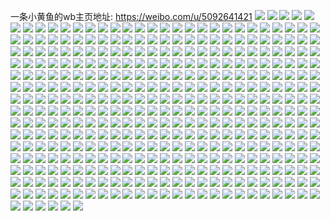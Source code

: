 一条小黄鱼的wb主页地址: https://weibo.com/u/5092641421 
![](https://wx4.sinaimg.cn/mw2000/005yEcFLgy1h93r494mnqj30zo1hgngg.jpg) 
![](https://wx4.sinaimg.cn/mw2000/005yEcFLgy1h93r4b34g9j30zo1kyqnx.jpg) 
![](https://wx4.sinaimg.cn/mw2000/005yEcFLgy1h93r4f5y9wj30zo1lfk50.jpg) 
![](https://wx4.sinaimg.cn/mw2000/005yEcFLgy1h92hjixz0xj30go0g5jsf.jpg) 
![](https://wx4.sinaimg.cn/mw2000/005yEcFLly1h8z5uhre4yj30u00b775h.jpg) 
![](https://wx4.sinaimg.cn/mw2000/005yEcFLgy1h8otw69jbxj30u0140n4r.jpg) 
![](https://wx4.sinaimg.cn/mw2000/005yEcFLgy1h8otx6n8kjj30nn0l20v6.jpg) 
![](https://wx4.sinaimg.cn/mw2000/005yEcFLgy1h8otwvhdo7j30u01hcgy2.jpg) 
![](https://wx4.sinaimg.cn/mw2000/005yEcFLgy1h8hjf69iykj30zo1cc15r.jpg) 
![](https://wx4.sinaimg.cn/mw2000/005yEcFLgy1h8g5p7ckboj336c2481kz.jpg) 
![](https://wx4.sinaimg.cn/mw2000/005yEcFLgy1h8g5p7ufrxj30u01skwpr.jpg) 
![](https://wx4.sinaimg.cn/mw2000/005yEcFLly1h8cwt5jzgpj31sc2dsb29.jpg) 
![](https://wx4.sinaimg.cn/mw2000/005yEcFLly1h8cwtjg4y7j31o22yohdv.jpg) 
![](https://wx4.sinaimg.cn/mw2000/005yEcFLgy1h7jpj3ton8j33402c04qr.jpg) 
![](https://wx4.sinaimg.cn/mw2000/005yEcFLgy1h7jpj60hwlj33402c0e84.jpg) 
![](https://wx4.sinaimg.cn/mw2000/005yEcFLgy1h7jpj7yftwj32c0340npe.jpg) 
![](https://wx4.sinaimg.cn/mw2000/005yEcFLgy1h7jpmbkp39j30zo256haw.jpg) 
![](https://wx4.sinaimg.cn/mw2000/005yEcFLgy1h7g5daw7gij32c0340u0y.jpg) 
![](https://wx4.sinaimg.cn/mw2000/005yEcFLgy1h7g5dcg1moj32c0340b2a.jpg) 
![](https://wx4.sinaimg.cn/mw2000/005yEcFLgy1h7g5de0mdtj32c0340qv6.jpg) 
![](https://wx4.sinaimg.cn/mw2000/005yEcFLgy1h7g5dfco0nj33402c0npe.jpg) 
![](https://wx4.sinaimg.cn/mw2000/005yEcFLgy1h7g5dhi67jj32c03401ky.jpg) 
![](https://wx4.sinaimg.cn/mw2000/005yEcFLgy1h7g5djbvhdj32c0340u0x.jpg) 
![](https://wx4.sinaimg.cn/mw2000/005yEcFLgy1h7g5e4mnmaj32c0340hdu.jpg) 
![](https://wx4.sinaimg.cn/mw2000/005yEcFLgy1h7g5fz4y6qj30u01404k6.jpg) 
![](https://wx4.sinaimg.cn/mw2000/005yEcFLly1h70nfh1wzwj30kw0kwjve.jpg) 
![](https://wx4.sinaimg.cn/mw2000/005yEcFLly1h6grk9xtkej30xc1uoaee.jpg) 
![](https://wx4.sinaimg.cn/mw2000/005yEcFLgy1h6b22e1g3tj32c0340kjm.jpg) 
![](https://wx4.sinaimg.cn/mw2000/005yEcFLgy1h6b22eotf6j310t1k2wrx.jpg) 
![](https://wx4.sinaimg.cn/mw2000/005yEcFLly1h66hmr7ityj31hc0u0e4v.jpg) 
![](https://wx4.sinaimg.cn/mw2000/005yEcFLly1h66hnethu1j30ys0twwkd.jpg) 
![](https://wx4.sinaimg.cn/mw2000/005yEcFLly1h66hmriy4yj31ba0vq100.jpg) 
![](https://wx4.sinaimg.cn/mw2000/005yEcFLly1h65gc9uqadj329e2znamx.jpg) 
![](https://wx4.sinaimg.cn/mw2000/005yEcFLgy1h61zu7bwfzj32c0340b2a.jpg) 
![](https://wx4.sinaimg.cn/mw2000/005yEcFLly1h5x3a556bwj32c0340b2b.jpg) 
![](https://wx4.sinaimg.cn/mw2000/005yEcFLgy1h5mic3iamij30zo1q6tr2.jpg) 
![](https://wx4.sinaimg.cn/mw2000/005yEcFLgy1h5mic2s5awj30zo0w911v.jpg) 
![](https://wx4.sinaimg.cn/mw2000/005yEcFLgy1h5gtamr7afj30zo1a1dss.jpg) 
![](https://wx4.sinaimg.cn/mw2000/005yEcFLgy1h5gtale0f1j30zo15fzvv.jpg) 
![](https://wx4.sinaimg.cn/mw2000/005yEcFLgy1h59k5iyyz1j32c0340hdu.jpg) 
![](https://wx4.sinaimg.cn/mw2000/005yEcFLgy1h54253i921j30ss0kgjt2.jpg) 
![](https://wx4.sinaimg.cn/mw2000/005yEcFLgy1h538shei3mj30zp175tm0.jpg) 
![](https://wx4.sinaimg.cn/mw2000/005yEcFLgy1h538sm0zqij30ze16s15e.jpg) 
![](https://wx4.sinaimg.cn/mw2000/005yEcFLgy1h510m3c6bkj30xh0ppjwr.jpg) 
![](https://wx4.sinaimg.cn/mw2000/005yEcFLgy1h510ngc5zmj30ch0cyjrl.jpg) 
![](https://wx4.sinaimg.cn/mw2000/005yEcFLgy1h4zonrsu5bj30ib0iaad0.jpg) 
![](https://wx4.sinaimg.cn/mw2000/005yEcFLgy1h4v2xudcycj30sf0sdacr.jpg) 
![](https://wx4.sinaimg.cn/mw2000/005yEcFLgy1h4a9l545frj30x91b3dtr.jpg) 
![](https://wx4.sinaimg.cn/mw2000/005yEcFLgy1h4a9l1vwi3j30zo1bidtn.jpg) 
![](https://wx4.sinaimg.cn/mw2000/005yEcFLgy1h43hh9khg6j32c0340x6p.jpg) 
![](https://wx4.sinaimg.cn/mw2000/005yEcFLgy1h3o9hrgljmj32802ypnpg.jpg) 
![](https://wx4.sinaimg.cn/mw2000/005yEcFLgy1h3o9htx9yej32802od1kz.jpg) 
![](https://wx4.sinaimg.cn/mw2000/005yEcFLgy1h3o9hmuh39j326w2uo4qs.jpg) 
![](https://wx4.sinaimg.cn/mw2000/005yEcFLgy1h3o9hvmxakj32802ypb2c.jpg) 
![](https://wx4.sinaimg.cn/mw2000/005yEcFLgy1h3o9hw9xhgj30zm0zjq7l.jpg) 
![](https://wx4.sinaimg.cn/mw2000/005yEcFLgy1h3ga4v774wj32l81y9qv5.jpg) 
![](https://wx4.sinaimg.cn/mw2000/005yEcFLgy1h3ga4yswmjj32c0340hdu.jpg) 
![](https://wx4.sinaimg.cn/mw2000/005yEcFLgy1h3ga4te7iwj31xp2ns7wj.jpg) 
![](https://wx4.sinaimg.cn/mw2000/005yEcFLgy1h3ga4x2hhzj32c033ix6q.jpg) 
![](https://wx4.sinaimg.cn/mw2000/005yEcFLgy1h3f288v8soj33402c04qr.jpg) 
![](https://wx4.sinaimg.cn/mw2000/005yEcFLgy1h3f289br3uj30zk1be4kd.jpg) 
![](https://wx4.sinaimg.cn/mw2000/005yEcFLgy1h3f28aq9olj32802wmqv7.jpg) 
![](https://wx4.sinaimg.cn/mw2000/005yEcFLgy1h3f28bz54zj320z2s9kjn.jpg) 
![](https://wx4.sinaimg.cn/mw2000/005yEcFLgy1h3f28cvimcj31op26le82.jpg) 
![](https://wx4.sinaimg.cn/mw2000/005yEcFLgy1h3f28dzzgxj32802nue83.jpg) 
![](https://wx4.sinaimg.cn/mw2000/005yEcFLgy1h3dv9okax3j31vl1z4kjl.jpg) 
![](https://wx4.sinaimg.cn/mw2000/005yEcFLgy1h3dv87zrnkj32162n0kjm.jpg) 
![](https://wx4.sinaimg.cn/mw2000/005yEcFLgy1h3dv8bxbqpj32332j5hdu.jpg) 
![](https://wx4.sinaimg.cn/mw2000/005yEcFLgy1h3cmqw1kmqj30u00u00wa.jpg) 
![](https://wx4.sinaimg.cn/mw2000/005yEcFLgy1h39d7reh1wj30sf0sdacr.jpg) 
![](https://wx4.sinaimg.cn/mw2000/005yEcFLgy1h34oakl6j8j32802yoe84.jpg) 
![](https://wx4.sinaimg.cn/mw2000/005yEcFLgy1h34oanikn7j32802yp1l0.jpg) 
![](https://wx4.sinaimg.cn/mw2000/005yEcFLgy1h34oapolw6j32802ype83.jpg) 
![](https://wx4.sinaimg.cn/mw2000/005yEcFLgy1h34oar966pj32c02q34qq.jpg) 
![](https://wx4.sinaimg.cn/mw2000/005yEcFLgy1h2ic8pl7ulj321f2j6e84.jpg) 
![](https://wx4.sinaimg.cn/mw2000/005yEcFLgy1h2ic8m5rksj33402c0e84.jpg) 
![](https://wx4.sinaimg.cn/mw2000/005yEcFLgy1h2ic8ri85rj31dc0ww1kx.jpg) 
![](https://wx4.sinaimg.cn/mw2000/005yEcFLgy1h29en1cj8oj32802yp1kz.jpg) 
![](https://wx4.sinaimg.cn/mw2000/005yEcFLgy1h29en4y49rj32802yo1kz.jpg) 
![](https://wx4.sinaimg.cn/mw2000/005yEcFLgy1h29en8lidlj32802yob2b.jpg) 
![](https://wx4.sinaimg.cn/mw2000/005yEcFLgy1h29enbtyquj32802yo4qr.jpg) 
![](https://wx4.sinaimg.cn/mw2000/005yEcFLgy1h21do7yae0j32802ype83.jpg) 
![](https://wx4.sinaimg.cn/mw2000/005yEcFLgy1h21doadawrj32802yp1kz.jpg) 
![](https://wx4.sinaimg.cn/mw2000/005yEcFLgy1h21doc07ufj32c0340e82.jpg) 
![](https://wx4.sinaimg.cn/mw2000/005yEcFLgy1h1wr4bmm6fj30u0140n16.jpg) 
![](https://wx4.sinaimg.cn/mw2000/005yEcFLgy1h1wr4e7q5zj31400u0wmg.jpg) 
![](https://wx4.sinaimg.cn/mw2000/005yEcFLgy1h1wr42qscej32532jp1kz.jpg) 
![](https://wx4.sinaimg.cn/mw2000/005yEcFLgy1h1wr45pmsvj32802yphdw.jpg) 
![](https://wx4.sinaimg.cn/mw2000/005yEcFLgy1h1wr4846dlj322f2ndu0y.jpg) 
![](https://wx4.sinaimg.cn/mw2000/005yEcFLgy1h1wr4ar38wj321j2vhe83.jpg) 
![](https://wx4.sinaimg.cn/mw2000/005yEcFLgy1h1ue4gcy98j324l2qve83.jpg) 
![](https://wx4.sinaimg.cn/mw2000/005yEcFLgy1h1ue4km5wkj32yo2804qt.jpg) 
![](https://wx4.sinaimg.cn/mw2000/005yEcFLgy1h1ue4e7hjxj32802nnx6r.jpg) 
![](https://wx4.sinaimg.cn/mw2000/005yEcFLgy1h1ue4pgxkrj324h2qhb2b.jpg) 
![](https://wx4.sinaimg.cn/mw2000/005yEcFLgy1h1qvmyafojj30zo256npe.jpg) 
![](https://wx4.sinaimg.cn/mw2000/005yEcFLgy1h1qvn0oqf3j30zo2567wi.jpg) 
![](https://wx4.sinaimg.cn/mw2000/005yEcFLgy1h1map7dks7j30jc0j50td.jpg) 
![](https://wx4.sinaimg.cn/mw2000/005yEcFLgy1h1l6cfv9qdj327e2ky7wk.jpg) 
![](https://wx4.sinaimg.cn/mw2000/005yEcFLgy1h1l6cimvdbj32672lyx6r.jpg) 
![](https://wx4.sinaimg.cn/mw2000/005yEcFLgy1h1l6cdeqj3j322x2p67wj.jpg) 
![](https://wx4.sinaimg.cn/mw2000/005yEcFLgy1h1l6cknbjuj324u2vsx6q.jpg) 
![](https://wx4.sinaimg.cn/mw2000/005yEcFLgy1h1l6cmromoj328027kqv6.jpg) 
![](https://wx4.sinaimg.cn/mw2000/005yEcFLgy1h1jzrd8bojj321x276qv5.jpg) 
![](https://wx4.sinaimg.cn/mw2000/005yEcFLgy1h1jzrdstrwj31eq1ls1kx.jpg) 
![](https://wx4.sinaimg.cn/mw2000/005yEcFLgy1h1jzrg6tsxj327y2flnpe.jpg) 
![](https://wx4.sinaimg.cn/mw2000/005yEcFLly1h0l705jpbnj32802yohdu.jpg) 
![](https://wx4.sinaimg.cn/mw2000/005yEcFLly1h0l703dgltj31vb209e82.jpg) 
![](https://wx4.sinaimg.cn/mw2000/005yEcFLly1h0l707nngyj325w2gzu0y.jpg) 
![](https://wx4.sinaimg.cn/mw2000/005yEcFLly1h0l70amv5hj327l2hvx6q.jpg) 
![](https://wx4.sinaimg.cn/mw2000/005yEcFLly1h0c0wusruaj323s2ou1kz.jpg) 
![](https://wx4.sinaimg.cn/mw2000/005yEcFLly1h0c0wvlkaxj328027zx6p.jpg) 
![](https://wx4.sinaimg.cn/mw2000/005yEcFLly1h0c0ww9unfj327w2azkjm.jpg) 
![](https://wx4.sinaimg.cn/mw2000/005yEcFLly1h0c0wxak0cj32802kpx6q.jpg) 
![](https://wx4.sinaimg.cn/mw2000/005yEcFLly1gzyxuhe3xyj30u016otcq.jpg) 
![](https://wx4.sinaimg.cn/mw2000/005yEcFLly1gzrejvectpj32802yob2c.jpg) 
![](https://wx4.sinaimg.cn/mw2000/005yEcFLly1gzrejpop22j32c0340npf.jpg) 
![](https://wx4.sinaimg.cn/mw2000/005yEcFLly1gziz6zlmp8j32c03401kz.jpg) 
![](https://wx4.sinaimg.cn/mw2000/005yEcFLly1gziz7erjeyj33402c0qv6.jpg) 
![](https://wx4.sinaimg.cn/mw2000/005yEcFLly1gziz7jr7gzj33402c01l0.jpg) 
![](https://wx4.sinaimg.cn/mw2000/005yEcFLgy1gyl9pc2djaj32802ype83.jpg) 
![](https://wx4.sinaimg.cn/mw2000/005yEcFLgy1gyl9pdy0d8j32802ype83.jpg) 
![](https://wx4.sinaimg.cn/mw2000/005yEcFLgy1gyl9pa21ngj326g2wnb2b.jpg) 
![](https://wx4.sinaimg.cn/mw2000/005yEcFLgy1gyl9pfj778j31xz2lckjm.jpg) 
![](https://wx4.sinaimg.cn/mw2000/005yEcFLgy1gyl9phq8ctj32802zne83.jpg) 
![](https://wx4.sinaimg.cn/mw2000/005yEcFLgy1gyj6k4s1f8j32802yox6r.jpg) 
![](https://wx4.sinaimg.cn/mw2000/005yEcFLgy1gyj6jzl9gfj32802ype83.jpg) 
![](https://wx4.sinaimg.cn/mw2000/005yEcFLgy1gyj6jxxmflj32802zz1l0.jpg) 
![](https://wx4.sinaimg.cn/mw2000/005yEcFLly1gygkmzyvp9j32802yo7wj.jpg) 
![](https://wx4.sinaimg.cn/mw2000/005yEcFLly1gygkmxwevlj32802yokjn.jpg) 
![](https://wx4.sinaimg.cn/mw2000/005yEcFLly1gygkn0na3nj31hu1spkjl.jpg) 
![](https://wx4.sinaimg.cn/mw2000/005yEcFLly1gygkn2i7pdj31rm1rlnpa.jpg) 
![](https://wx4.sinaimg.cn/mw2000/005yEcFLly1gwq87x1pq8j30t90jyaba.jpg) 
![](https://wx4.sinaimg.cn/mw2000/005yEcFLly1gwh8l1cclqj31sc2ds1kz.jpg) 
![](https://wx4.sinaimg.cn/mw2000/005yEcFLly1gvvjo2zqp2j31cp1xi1ky.jpg) 
![](https://wx4.sinaimg.cn/mw2000/005yEcFLly1gvj40nvo3pj62c02p0b2b02.jpg) 
![](https://wx4.sinaimg.cn/mw2000/005yEcFLly1gvj40ou7r2j60xc2s07wh02.jpg) 
![](https://wx4.sinaimg.cn/mw2000/005yEcFLly1gvj40pr2m2j60uk4r14qq02.jpg) 
![](https://wx4.sinaimg.cn/mw2000/005yEcFLly1gvj40qtrc8j61sc2dskjm02.jpg) 
![](https://wx4.sinaimg.cn/mw2000/005yEcFLly1gvj40rvx0oj61sc2dshdu02.jpg) 
![](https://wx4.sinaimg.cn/mw2000/005yEcFLly1gvj40t1xoqj61sc2dshdu02.jpg) 
![](https://wx4.sinaimg.cn/mw2000/005yEcFLly1gvj40tyennj61sc2dsb2a02.jpg) 
![](https://wx4.sinaimg.cn/mw2000/005yEcFLly1gvj40xlfgcj61sc2dsx6q02.jpg) 
![](https://wx4.sinaimg.cn/mw2000/005yEcFLly1gvj40z3oevj61xw2l6e8202.jpg) 
![](https://wx4.sinaimg.cn/mw2000/005yEcFLly1gvj40mlfxdj62c03401ky02.jpg) 
![](https://wx4.sinaimg.cn/mw2000/005yEcFLly1gvj41074ynj63402c0kjm02.jpg) 
![](https://wx4.sinaimg.cn/mw2000/005yEcFLly1gvj40w1b5jj62c03404qr02.jpg) 
![](https://wx4.sinaimg.cn/mw2000/005yEcFLly1gvj4122hmsj63402c0qv702.jpg) 
![](https://wx4.sinaimg.cn/mw2000/005yEcFLly1gvj413ha9aj62c0340npe02.jpg) 
![](https://wx4.sinaimg.cn/mw2000/005yEcFLly1gvj4141u6cj615o1qitzq02.jpg) 
![](https://wx4.sinaimg.cn/mw2000/005yEcFLly1gvh9e9axeij62c0340b2a02.jpg) 
![](https://wx4.sinaimg.cn/mw2000/005yEcFLly1gvh9e7y6ivj63402c07wj02.jpg) 
![](https://wx4.sinaimg.cn/mw2000/005yEcFLly1gvh9e1ryesj61sc2dsqv602.jpg) 
![](https://wx4.sinaimg.cn/mw2000/005yEcFLly1gvh9e4zcw1j61sb21xkjm02.jpg) 
![](https://wx4.sinaimg.cn/mw2000/005yEcFLly1gvh9e6e6kwj61sc2ds1kz02.jpg) 
![](https://wx4.sinaimg.cn/mw2000/005yEcFLly1gvh9ebp20fj61sc2614qr02.jpg) 
![](https://wx4.sinaimg.cn/mw2000/005yEcFLly1gvh9edbgiuj61sc28fhdv02.jpg) 
![](https://wx4.sinaimg.cn/mw2000/005yEcFLly1gvh9e39dq2j62c0340hdu02.jpg) 
![](https://wx4.sinaimg.cn/mw2000/005yEcFLly1gvh9dze9dxj62c0340u0x02.jpg) 
![](https://wx4.sinaimg.cn/mw2000/005yEcFLly1gvh9ej5qwej62c0340npg02.jpg) 
![](https://wx4.sinaimg.cn/mw2000/005yEcFLly1gvh9el6bw1j63402c0hdv02.jpg) 
![](https://wx4.sinaimg.cn/mw2000/005yEcFLly1gueokocsnsj60oo0oon1402.jpg) 
![](https://wx4.sinaimg.cn/mw2000/005yEcFLly1gu69q0aksoj61sc2dskjm02.jpg) 
![](https://wx4.sinaimg.cn/mw2000/005yEcFLly1gu69q1f9o7j61sc2dsnpe02.jpg) 
![](https://wx4.sinaimg.cn/mw2000/005yEcFLly1gu69q35bp6j63402c0e8302.jpg) 
![](https://wx4.sinaimg.cn/mw2000/005yEcFLly1gu69q584o0j62c02vyb2b02.jpg) 
![](https://wx4.sinaimg.cn/mw2000/005yEcFLly1gu69pz3mi5j62c0340hdu02.jpg) 
![](https://wx4.sinaimg.cn/mw2000/005yEcFLly1gu69pxnlcsj62c0340x6r02.jpg) 
![](https://wx4.sinaimg.cn/mw2000/005yEcFLly1gt1m4mg65pj31sc2dsb2b.jpg) 
![](https://wx4.sinaimg.cn/mw2000/005yEcFLly1gt1m4sf4q4j32yo280x6t.jpg) 
![](https://wx4.sinaimg.cn/mw2000/005yEcFLly1gt1m4wd3h5j3280280e83.jpg) 
![](https://wx4.sinaimg.cn/mw2000/005yEcFLly1gt1m4z73pej31sc2dse82.jpg) 
![](https://wx4.sinaimg.cn/mw2000/005yEcFLly1gt1m53e5hqj3280280e83.jpg) 
![](https://wx4.sinaimg.cn/mw2000/005yEcFLly1gt1m4ictocj32c02c0qv6.jpg) 
![](https://wx4.sinaimg.cn/mw2000/005yEcFLly1gssij4h15aj30yi22owr8.jpg) 
![](https://wx4.sinaimg.cn/mw2000/005yEcFLly1gsd13wz9cyj30x80u0gni.jpg) 
![](https://wx4.sinaimg.cn/mw2000/005yEcFLly1gquwdfa6rqj31sc2ds7wj.jpg) 
![](https://wx4.sinaimg.cn/mw2000/005yEcFLly1gquwdiosyrj32c02c0hdt.jpg) 
![](https://wx4.sinaimg.cn/mw2000/005yEcFLly1gqerb3bwilj33402c0e81.jpg) 
![](https://wx4.sinaimg.cn/mw2000/005yEcFLly1gqerb28qbtj32c02c0awt.jpg) 
![](https://wx4.sinaimg.cn/mw2000/005yEcFLly1gqerb44yiaj32c02c0e81.jpg) 
![](https://wx4.sinaimg.cn/mw2000/005yEcFLly1gqerf8e1ndj33402c0b2a.jpg) 
![](https://wx4.sinaimg.cn/mw2000/005yEcFLly1gqerf9t1qrj333z2bznpd.jpg) 
![](https://wx4.sinaimg.cn/mw2000/005yEcFLly1goved3j48fj31sc1sb1kx.jpg) 
![](https://wx4.sinaimg.cn/mw2000/005yEcFLly1goved49k1hj31kr23nnpd.jpg) 
![](https://wx4.sinaimg.cn/mw2000/005yEcFLly1gohz8htu2rj32c0340hdv.jpg) 
![](https://wx4.sinaimg.cn/mw2000/005yEcFLly1gnto2d4b9zj32c02c04qq.jpg) 
![](https://wx4.sinaimg.cn/mw2000/005yEcFLly1gnto2bb890j32ds1scb2a.jpg) 
![](https://wx4.sinaimg.cn/mw2000/005yEcFLly1gnto28nx13j32ds1sc4qq.jpg) 
![](https://wx4.sinaimg.cn/mw2000/005yEcFLly1gnto2a0u4uj31sc2dskjm.jpg) 
![](https://wx4.sinaimg.cn/mw2000/005yEcFLly1gnrveudav2j32ds1schdt.jpg) 
![](https://wx4.sinaimg.cn/mw2000/005yEcFLly1gnruscsdc4j32ah2di1ky.jpg) 
![](https://wx4.sinaimg.cn/mw2000/005yEcFLly1gnrusb2d8mj323c23cnpd.jpg) 
![](https://wx4.sinaimg.cn/mw2000/005yEcFLly1gnrusdteecj32702707wi.jpg) 
![](https://wx4.sinaimg.cn/mw2000/005yEcFLly1gnrusfa41wj32c02c0u0x.jpg) 
![](https://wx4.sinaimg.cn/mw2000/005yEcFLly1gnrusgu7ttj329429g1ky.jpg) 
![](https://wx4.sinaimg.cn/mw2000/005yEcFLly1gnrushlzcuj31ja1janpd.jpg) 
![](https://wx4.sinaimg.cn/mw2000/005yEcFLly1gnrusifuknj31f41f3e81.jpg) 
![](https://wx4.sinaimg.cn/mw2000/005yEcFLly1gnrusjip79j31mc1lru0x.jpg) 
![](https://wx4.sinaimg.cn/mw2000/005yEcFLly1gnrusiyrgfj317c17b4oi.jpg) 
![](https://wx4.sinaimg.cn/mw2000/005yEcFLly1gn6eruk1zrj31yd1ycnpd.jpg) 
![](https://wx4.sinaimg.cn/mw2000/005yEcFLly1gn6erw4f8yj31sc1scx6p.jpg) 
![](https://wx4.sinaimg.cn/mw2000/005yEcFLly1gllh5lpbyjj32612w1qv6.jpg) 
![](https://wx4.sinaimg.cn/mw2000/005yEcFLly1gllh5n7ws8j32c03401ky.jpg) 
![](https://wx4.sinaimg.cn/mw2000/005yEcFLly1gllh5oe1dcj31rv2d51kx.jpg) 
![](https://wx4.sinaimg.cn/mw2000/005yEcFLly1gllh5qen1aj32c03404qs.jpg) 
![](https://wx4.sinaimg.cn/mw2000/005yEcFLly1gllh5s8z9zj32c02bz1kz.jpg) 
![](https://wx4.sinaimg.cn/mw2000/005yEcFLly1gllh5totn9j32by2gc7wi.jpg) 
![](https://wx4.sinaimg.cn/mw2000/005yEcFLly1gllh5y1m5vj32bp1qsx6q.jpg) 
![](https://wx4.sinaimg.cn/mw2000/005yEcFLly1gllh5zvkt6j33402c0e83.jpg) 
![](https://wx4.sinaimg.cn/mw2000/005yEcFLly1gllh61ckr5j33402c0kjm.jpg) 
![](https://wx4.sinaimg.cn/mw2000/005yEcFLly1gkhrfcd2ccj32c02c0e81.jpg) 
![](https://wx4.sinaimg.cn/mw2000/005yEcFLly1gkhrfdaba9j32c02c0npd.jpg) 
![](https://wx4.sinaimg.cn/mw2000/005yEcFLly1gkhrfbjkgaj32c02c01ky.jpg) 
![](https://wx4.sinaimg.cn/mw2000/005yEcFLly1gk1mpv8u1wj30dw0dwwef.jpg) 
![](https://wx4.sinaimg.cn/mw2000/005yEcFLly1gjw9omto5fj31sc2dsb2b.jpg) 
![](https://wx4.sinaimg.cn/mw2000/005yEcFLly1gjw9oog4txj31sc1sbb2a.jpg) 
![](https://wx4.sinaimg.cn/mw2000/005yEcFLly1gjlayggbkfj31jv22g4qq.jpg) 
![](https://wx4.sinaimg.cn/mw2000/005yEcFLly1gjlaydq9ebj31sc2dsqv6.jpg) 
![](https://wx4.sinaimg.cn/mw2000/005yEcFLly1gjlaygsvysj30u00u043h.jpg) 
![](https://wx4.sinaimg.cn/mw2000/005yEcFLly1gjg015ga32j32c02c0u0y.jpg) 
![](https://wx4.sinaimg.cn/mw2000/005yEcFLly1gjdpic9fsmj32c02c07wi.jpg) 
![](https://wx4.sinaimg.cn/mw2000/005yEcFLly1gieswo4f8gj31o01o07st.jpg) 
![](https://wx4.sinaimg.cn/mw2000/005yEcFLly1gieswnofgbj31o01o01kx.jpg) 
![](https://wx4.sinaimg.cn/mw2000/005yEcFLly1gieswmkji4j31o01o0e81.jpg) 
![](https://wx4.sinaimg.cn/mw2000/005yEcFLly1gieswn5wjtj31o01o07wh.jpg) 
![](https://wx4.sinaimg.cn/mw2000/005yEcFLly1ghtphze6p8j31xr1xqu0x.jpg) 
![](https://wx4.sinaimg.cn/mw2000/005yEcFLly1gha6w8iz7kj30j60g4abw.jpg) 
![](https://wx4.sinaimg.cn/mw2000/005yEcFLly1ggrcgfegw0j30yi22o7wu.jpg) 
![](https://wx4.sinaimg.cn/mw2000/005yEcFLly1ggjbodt5xfj30yi22ohdw.jpg) 
![](https://wx4.sinaimg.cn/mw2000/005yEcFLly1ggfgiu44xdj31o01o0u0x.jpg) 
![](https://wx4.sinaimg.cn/mw2000/005yEcFLly1ggfgivqw6jj31o01o0qv5.jpg) 
![](https://wx4.sinaimg.cn/mw2000/005yEcFLly1ggfgisz5cbj31dx1dxhdt.jpg) 
![](https://wx4.sinaimg.cn/mw2000/005yEcFLly1ggeh4p5htwj32c02c01ky.jpg) 
![](https://wx4.sinaimg.cn/mw2000/005yEcFLly1ggd9vnewi7j32c02c0x6r.jpg) 
![](https://wx4.sinaimg.cn/mw2000/005yEcFLly1gg5zjtjt6jj32c03407wj.jpg) 
![](https://wx4.sinaimg.cn/mw2000/005yEcFLly1gg3jjjbvcmj31o01o0x6p.jpg) 
![](https://wx4.sinaimg.cn/mw2000/005yEcFLly1gg3jjk52mij3158158b1u.jpg) 
![](https://wx4.sinaimg.cn/mw2000/005yEcFLly1gg2iodb44rj31o01o0hdu.jpg) 
![](https://wx4.sinaimg.cn/mw2000/005yEcFLly1gg2ioeaxd8j32c02c0hdu.jpg) 
![](https://wx4.sinaimg.cn/mw2000/005yEcFLly1gfx03yomn5j31ii1iihdt.jpg) 
![](https://wx4.sinaimg.cn/mw2000/005yEcFLly1gfx03v5x30j31fm1fmb29.jpg) 
![](https://wx4.sinaimg.cn/mw2000/005yEcFLly1gfvnrh9e2pj30yh0xltcl.jpg) 
![](https://wx4.sinaimg.cn/mw2000/005yEcFLly1gfvnrhswlbj30gr0gm76n.jpg) 
![](https://wx4.sinaimg.cn/mw2000/005yEcFLly1gfq1hpdtb5j31b41b4npd.jpg) 
![](https://wx4.sinaimg.cn/mw2000/005yEcFLly1gfq1hnwwbwj31o01o01ky.jpg) 
![](https://wx4.sinaimg.cn/mw2000/005yEcFLly1gfou1vadmhj31o0140kjl.jpg) 
![](https://wx4.sinaimg.cn/mw2000/005yEcFLly1gfou1wtlnyj31o01o0u0x.jpg) 
![](https://wx4.sinaimg.cn/mw2000/005yEcFLly1gfou1y2xu3j31o01o0u0x.jpg) 
![](https://wx4.sinaimg.cn/mw2000/005yEcFLly1gfou1zc8ekj32c02c0e81.jpg) 
![](https://wx4.sinaimg.cn/mw2000/005yEcFLly1gfou1t506lj32c0340e82.jpg) 
![](https://wx4.sinaimg.cn/mw2000/005yEcFLly1gfmgwaedkwj32c0340npe.jpg) 
![](https://wx4.sinaimg.cn/mw2000/005yEcFLly1gfmgwby4q7j30yi0yik2v.jpg) 
![](https://wx4.sinaimg.cn/mw2000/005yEcFLly1gfhtnfwal2j32c02c01kx.jpg) 
![](https://wx4.sinaimg.cn/mw2000/005yEcFLly1gf1sji1qc5j31p80scu0x.jpg) 
![](https://wx4.sinaimg.cn/mw2000/005yEcFLly1geup8b2ofcj307y06ydg8.jpg) 
![](https://wx4.sinaimg.cn/mw2000/005yEcFLly1gesptzvn5sj31o01o0e81.jpg) 
![](https://wx4.sinaimg.cn/mw2000/005yEcFLly1gekitauaglj30b6096t9g.jpg) 
![](https://wx4.sinaimg.cn/mw2000/005yEcFLly1ge4aagqgq8j30yi22o14q.jpg) 
![](https://wx4.sinaimg.cn/mw2000/005yEcFLly1gdyty7r23dj31o01o07wi.jpg) 
![](https://wx4.sinaimg.cn/mw2000/005yEcFLly1gdc5vh1eo0j31o01o01ky.jpg) 
![](https://wx4.sinaimg.cn/mw2000/005yEcFLly1gdc5vfufg4j31o01o0b2a.jpg) 
![](https://wx4.sinaimg.cn/mw2000/005yEcFLly1gb84yg5n0qj31o01o07wh.jpg) 
![](https://wx4.sinaimg.cn/mw2000/005yEcFLly1gb84yfd97bj31o01o07wh.jpg) 
![](https://wx4.sinaimg.cn/mw2000/005yEcFLly1gb84ygskb2j31o01o01kx.jpg) 
![](https://wx4.sinaimg.cn/mw2000/005yEcFLly1gasw257iwqj31o01o07wh.jpg) 
![](https://wx4.sinaimg.cn/mw2000/005yEcFLly1gaokujdq47j31o01o07wh.jpg) 
![](https://wx4.sinaimg.cn/mw2000/005yEcFLly1gaokukqxvvj31o01o04qp.jpg) 
![](https://wx4.sinaimg.cn/mw2000/005yEcFLly1gaokulujgej31o01o04qp.jpg) 
![](https://wx4.sinaimg.cn/mw2000/005yEcFLly1gaokumveq1j31o01o07wh.jpg) 
![](https://wx4.sinaimg.cn/mw2000/005yEcFLly1g9fghv985rj31o01o0e81.jpg) 
![](https://wx4.sinaimg.cn/mw2000/005yEcFLly1g9fghukd12j31o01o0e81.jpg) 
![](https://wx4.sinaimg.cn/mw2000/005yEcFLly1g8k7dcu6v4j31sc1scnpd.jpg) 
![](https://wx4.sinaimg.cn/mw2000/005yEcFLly1g8k7dbx13kj31o01o0e81.jpg) 
![](https://wx4.sinaimg.cn/mw2000/005yEcFLly1g8k7ddqn5rj31o01o0b29.jpg) 
![](https://wx4.sinaimg.cn/mw2000/005yEcFLly1g76crvwgqvj31sc1sc4qr.jpg) 
![](https://wx4.sinaimg.cn/mw2000/005yEcFLly1g6i316s5n0j31sc1scqv6.jpg) 
![](https://wx4.sinaimg.cn/mw2000/005yEcFLly1g6i319t95yj31sc1sckjm.jpg) 
![](https://wx4.sinaimg.cn/mw2000/005yEcFLly1g6gm8t8psxj32c02c0hdv.jpg) 
![](https://wx4.sinaimg.cn/mw2000/005yEcFLly1g6gm7le1rqj32c02c0b2c.jpg) 
![](https://wx4.sinaimg.cn/mw2000/005yEcFLly1g6gm7gr940j32c02c0kjl.jpg) 
![](https://wx4.sinaimg.cn/mw2000/005yEcFLgy1g60sznjcymj31sc1sckjl.jpg) 
![](https://wx4.sinaimg.cn/mw2000/005yEcFLgy1g60szovcf9j30yi0lkdit.jpg) 
![](https://wx4.sinaimg.cn/mw2000/005yEcFLly1g5yjjcvsydj30u00u0am9.jpg) 
![](https://wx4.sinaimg.cn/mw2000/005yEcFLgy1g5ja0znp2vj32c02c0e84.jpg) 
![](https://wx4.sinaimg.cn/mw2000/005yEcFLgy1g5ja0i9i3vj32c02c0b2b.jpg) 
![](https://wx4.sinaimg.cn/mw2000/005yEcFLgy1g5ja0juo0tj32c02c0u0y.jpg) 
![](https://wx4.sinaimg.cn/mw2000/005yEcFLgy1g5ja0ln7e4j32122127wj.jpg) 
![](https://wx4.sinaimg.cn/mw2000/005yEcFLgy1g5ja0nbosej31sc1sce83.jpg) 
![](https://wx4.sinaimg.cn/mw2000/005yEcFLgy1g5ja0pqxgzj31261264qp.jpg) 
![](https://wx4.sinaimg.cn/mw2000/005yEcFLly1g5imhmk9ykj32c02c0hdt.jpg) 
![](https://wx4.sinaimg.cn/mw2000/005yEcFLgy1g56pwg4azzj31sc1scnpd.jpg) 
![](https://wx4.sinaimg.cn/mw2000/005yEcFLgy1g56pwh1p5qj31sc1sckjl.jpg) 
![](https://wx4.sinaimg.cn/mw2000/005yEcFLgy1g56pwhuwrvj31sc1scqv5.jpg) 
![](https://wx4.sinaimg.cn/mw2000/005yEcFLgy1g56pwimhbhj31sc1sckjl.jpg) 
![](https://wx4.sinaimg.cn/mw2000/005yEcFLgy1g56pwjdi34j31sc1sckjl.jpg) 
![](https://wx4.sinaimg.cn/mw2000/005yEcFLgy1g56pwk7tcqj31sc1scnpd.jpg) 
![](https://wx4.sinaimg.cn/mw2000/005yEcFLgy1g56pwkyemwj31sc1schdt.jpg) 
![](https://wx4.sinaimg.cn/mw2000/005yEcFLgy1g56pwlmfx1j31sc1scb29.jpg) 
![](https://wx4.sinaimg.cn/mw2000/005yEcFLgy1g56pwmvw3hj31sc1sce82.jpg) 
![](https://wx4.sinaimg.cn/mw2000/005yEcFLgy1g56pw69s18j32c02c0b2b.jpg) 
![](https://wx4.sinaimg.cn/mw2000/005yEcFLgy1g56pw8buzej32c02c0kjn.jpg) 
![](https://wx4.sinaimg.cn/mw2000/005yEcFLgy1g56pwa9a8ej32c02c0x6q.jpg) 
![](https://wx4.sinaimg.cn/mw2000/005yEcFLgy1g56pwc5bjcj32c02c04qr.jpg) 
![](https://wx4.sinaimg.cn/mw2000/005yEcFLgy1g56pwe7agpj32c02c0qv7.jpg) 
![](https://wx4.sinaimg.cn/mw2000/005yEcFLgy1g56pw3wofmj32c02c01l0.jpg) 
![](https://wx4.sinaimg.cn/mw2000/005yEcFLgy1g4tjia2zt4j30c80c8gmc.jpg) 
![](https://wx4.sinaimg.cn/mw2000/005yEcFLgy1g4hnpo6xhdj3028028gll.jpg) 
![](https://wx4.sinaimg.cn/mw2000/005yEcFLgy1g3u8surcmij31sc1sckjl.jpg) 
![](https://wx4.sinaimg.cn/mw2000/005yEcFLly1g3lwreea6gj31sc1scb29.jpg) 
![](https://wx4.sinaimg.cn/mw2000/005yEcFLly1g3lwrey76tj31sc1sc7wh.jpg) 
![](https://wx4.sinaimg.cn/mw2000/005yEcFLly1g3lwrfnxqmj31sc1sce81.jpg) 
![](https://wx4.sinaimg.cn/mw2000/005yEcFLly1g3lwrgctj3j31sc1sc7wh.jpg) 
![](https://wx4.sinaimg.cn/mw2000/005yEcFLly1g2zznlbfdpj30u00u0b29.jpg) 
![](https://wx4.sinaimg.cn/mw2000/005yEcFLly1g2zzntozr1j30u01hcnpd.jpg) 
![](https://wx4.sinaimg.cn/mw2000/005yEcFLly1g1q3cu3v4pj31o01o0kjm.jpg) 
![](https://wx4.sinaimg.cn/mw2000/005yEcFLly1g1eiuousccj32c02c01kx.jpg) 
![](https://wx4.sinaimg.cn/mw2000/005yEcFLly1g1eiuqlafoj32c02c04qp.jpg) 
![](https://wx4.sinaimg.cn/mw2000/005yEcFLgy1g162s70kcjj32c0340kjm.jpg) 
![](https://wx4.sinaimg.cn/mw2000/005yEcFLgy1g14z84c90hj32yo1o01l3.jpg) 
![](https://wx4.sinaimg.cn/mw2000/005yEcFLgy1g14z8lup50j32yo1o04qu.jpg) 
![](https://wx4.sinaimg.cn/mw2000/005yEcFLly1g0sod5iedjj30rs68gb2l.jpg) 
![](https://wx4.sinaimg.cn/mw2000/005yEcFLly1g0sod97gpzj31un1zbu14.jpg) 
![](https://wx4.sinaimg.cn/mw2000/005yEcFLly1g0sodbltt8j32271xte87.jpg) 
![](https://wx4.sinaimg.cn/mw2000/005yEcFLly1g0sodeajrqj32c02c01l6.jpg) 
![](https://wx4.sinaimg.cn/mw2000/005yEcFLly1g0sodidmpoj32c02c0kjv.jpg) 
![](https://wx4.sinaimg.cn/mw2000/005yEcFLly1g0sodj985nj315o15oq6b.jpg) 
![](https://wx4.sinaimg.cn/mw2000/005yEcFLgy1g0pjflacszj32c02c0hdt.jpg) 
![](https://wx4.sinaimg.cn/mw2000/005yEcFLgy1g0pjfpru27j32c02c0kjl.jpg) 
![](https://wx4.sinaimg.cn/mw2000/005yEcFLgy1g0pjfrz35lj32c02c0npd.jpg) 
![](https://wx4.sinaimg.cn/mw2000/005yEcFLgy1g0pjftxlkdj32c02c0hdt.jpg) 
![](https://wx4.sinaimg.cn/mw2000/005yEcFLgy1g0iaaspjboj33402c04qq.jpg) 
![](https://wx4.sinaimg.cn/mw2000/005yEcFLgy1g0iaaqgc54j32c02c07sg.jpg) 
![](https://wx4.sinaimg.cn/mw2000/005yEcFLgy1fzpdfv7rptj30c8096wff.jpg) 
![](https://wx4.sinaimg.cn/mw2000/005yEcFLgy1fzj2fokp2tj31sc1sc4qt.jpg) 
![](https://wx4.sinaimg.cn/mw2000/005yEcFLgy1fzj2fmr7nyj31sc1scqv8.jpg) 
![](https://wx4.sinaimg.cn/mw2000/005yEcFLgy1fzj2fq2wsgj31sc1sce84.jpg) 
![](https://wx4.sinaimg.cn/mw2000/005yEcFLgy1fzj2e42i1uj31sc1sce84.jpg) 
![](https://wx4.sinaimg.cn/mw2000/005yEcFLgy1fzj2e6flxxj31sc1scb2d.jpg) 
![](https://wx4.sinaimg.cn/mw2000/005yEcFLgy1fzj2e8iq4pj31sc1sckjo.jpg) 
![](https://wx4.sinaimg.cn/mw2000/005yEcFLgy1fzgakhwfkxj30hy0hy761.jpg) 
![](https://wx4.sinaimg.cn/mw2000/005yEcFLly1fyjb8ezkqqj30qo0qo10d.jpg) 
![](https://wx4.sinaimg.cn/mw2000/005yEcFLgy1fx30pk4l2oj31o01o0hdv.jpg) 
![](https://wx4.sinaimg.cn/mw2000/005yEcFLgy1fx30plk1vrj31o01o07wj.jpg) 
![](https://wx4.sinaimg.cn/mw2000/005yEcFLgy1fwj3xiuqvaj31o01o0qv6.jpg) 
![](https://wx4.sinaimg.cn/mw2000/005yEcFLgy1fw7etlyec5j31f41f4qoj.jpg) 
![](https://wx4.sinaimg.cn/mw2000/005yEcFLgy1fw6omccm7uj30dw0dw3z7.jpg) 
![](https://wx4.sinaimg.cn/mw2000/005yEcFLgy1fvm4chansxj31o01o01kz.jpg) 
![](https://wx4.sinaimg.cn/mw2000/005yEcFLgy1fvm4cj0cm2j31o01o0npe.jpg) 
![](https://wx4.sinaimg.cn/mw2000/005yEcFLgy1fvm4cl6aqej31ho1hox6r.jpg) 
![](https://wx4.sinaimg.cn/mw2000/005yEcFLgy1fvm4cnoad4j31nv1jx7wl.jpg) 
![](https://wx4.sinaimg.cn/mw2000/005yEcFLgy1fvm4cq02toj31o01o0e84.jpg) 
![](https://wx4.sinaimg.cn/mw2000/005yEcFLgy1fvm4csmp5yj31o01o0qv8.jpg) 
![](https://wx4.sinaimg.cn/mw2000/005yEcFLgy1fvf6tiib70j309e09eaak.jpg) 
![](https://wx4.sinaimg.cn/mw2000/005yEcFLgy1fvaet1bfzxj31o01o07wi.jpg) 
![](https://wx4.sinaimg.cn/mw2000/005yEcFLgy1fuwahhyi70j31ri1r07s3.jpg) 
![](https://wx4.sinaimg.cn/mw2000/005yEcFLgy1fuqvsbn46gj30c80c8q3r.jpg) 
![](https://wx4.sinaimg.cn/mw2000/005yEcFLly1fubx71x8f3j30ku3h04qp.jpg) 
![](https://wx4.sinaimg.cn/mw2000/005yEcFLly1fubx7a5q0zj30ku2uhu0z.jpg) 
![](https://wx4.sinaimg.cn/mw2000/005yEcFLly1fubx6zxb20j30ku2bc7wj.jpg) 
![](https://wx4.sinaimg.cn/mw2000/005yEcFLly1fubx7d3u17j30ku2y9x6r.jpg) 
![](https://wx4.sinaimg.cn/mw2000/005yEcFLgy1fu3q9kneqcj32c02c0hdt.jpg) 
![](https://wx4.sinaimg.cn/mw2000/005yEcFLgy1fu3q9mjxp5j32c02c0b29.jpg) 
![](https://wx4.sinaimg.cn/mw2000/005yEcFLgy1fu3q9nafinj30sg0sggpk.jpg) 
![](https://wx4.sinaimg.cn/mw2000/005yEcFLgy1fu3q9nwuzfj30pa0pa0yz.jpg) 
![](https://wx4.sinaimg.cn/mw2000/005yEcFLgy1ft3qyp71obj31120ku0wm.jpg) 
![](https://wx4.sinaimg.cn/mw2000/005yEcFLgy1ft3qypinzdj31120kuabk.jpg) 
![](https://wx4.sinaimg.cn/mw2000/005yEcFLgy1ft3qz7q3iyj30jg0jg74m.jpg) 
![](https://wx4.sinaimg.cn/mw2000/005yEcFLgy1fs9eaalw92j30rt0rtqm8.jpg) 
![](https://wx4.sinaimg.cn/mw2000/005yEcFLgy1frri46jcuaj31120kub2a.jpg) 
![](https://wx4.sinaimg.cn/mw2000/005yEcFLgy1frflydi500j318u18u7k4.jpg) 
![](https://wx4.sinaimg.cn/mw2000/005yEcFLgy1frflybvdj3j30l50l5gqm.jpg) 
![](https://wx4.sinaimg.cn/mw2000/005yEcFLgy1frbprfjgbcj309g09maah.jpg) 
![](https://wx4.sinaimg.cn/mw2000/005yEcFLgy1fpx1h66h0dj30m20m24hx.jpg) 
![](https://wx4.sinaimg.cn/mw2000/005yEcFLgy1fpx1h1jzocj30dc0dcjrt.jpg) 
![](https://wx4.sinaimg.cn/mw2000/005yEcFLgy1fpw3v4zeedj30qo0qohc0.jpg) 
![](https://wx4.sinaimg.cn/mw2000/005yEcFLgy1fpw3ugpwkuj31o01o04qq.jpg) 
![](https://wx4.sinaimg.cn/mw2000/005yEcFLgy1fpw3uj6n1oj31o01o0npe.jpg) 
![](https://wx4.sinaimg.cn/mw2000/005yEcFLgy1fpv8q2wlqfj30ku3jix6t.jpg) 
![](https://wx4.sinaimg.cn/mw2000/005yEcFLgy1fpv9hlmzunj30ku1rru0x.jpg) 
![](https://wx4.sinaimg.cn/mw2000/005yEcFLgy1fpv8pppm7qj30ku57inph.jpg) 
![](https://wx4.sinaimg.cn/mw2000/005yEcFLgy1fpv8pte5paj30ku1rrkjl.jpg) 
![](https://wx4.sinaimg.cn/mw2000/005yEcFLgy1fpae37kntaj31o01o0e82.jpg) 
![](https://wx4.sinaimg.cn/mw2000/005yEcFLgy1fpae39bc8xj31co1cptmd.jpg) 
![](https://wx4.sinaimg.cn/mw2000/005yEcFLgy1fpae35n9ehj31o01o0e82.jpg) 
![](https://wx4.sinaimg.cn/mw2000/005yEcFLgy1fpae3ahiq8j31o01o0dpe.jpg) 
![](https://wx4.sinaimg.cn/mw2000/005yEcFLgy1fp3kisnxx9j31o01o04a1.jpg) 

